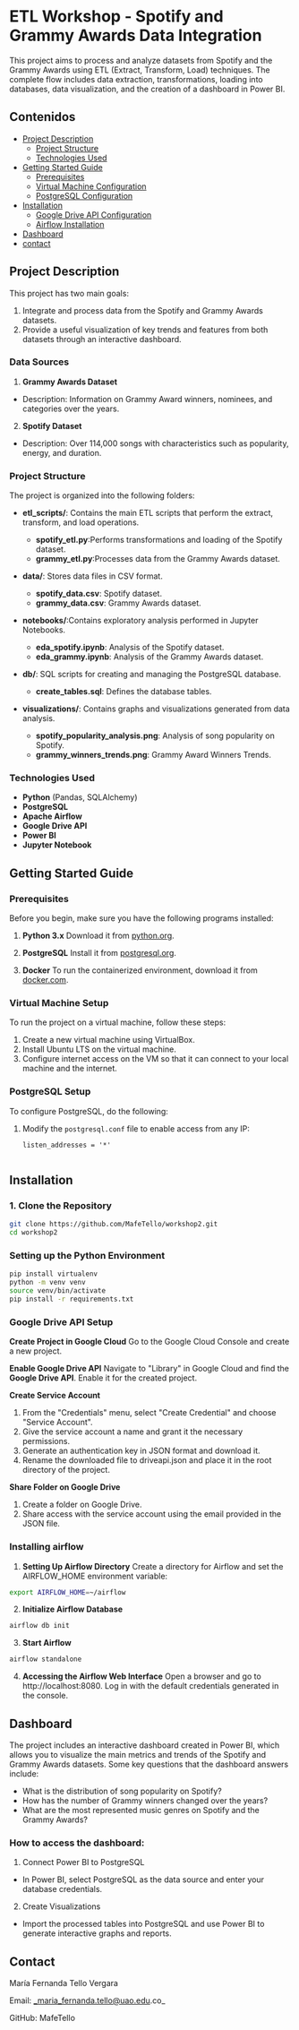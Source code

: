 # ETL Workshop - Spotify and Grammy Awards Data Integration

This project aims to process and analyze datasets from Spotify and the Grammy Awards using ETL (Extract, Transform, Load) techniques. The complete flow includes data extraction, transformations, loading into databases, data visualization, and the creation of a dashboard in Power BI.

## Contenidos
- [Project Description](#Project-Description)
  - [Project Structure](#Project-Structure)
  - [Technologies Used](#Technologies-Used)
- [Getting Started Guide](#guía-de-inicio)
  - [Prerequisites](#Prerequisites)
  - [Virtual Machine Configuration](#Virtual-Machine-Configuration)
  - [PostgreSQL Configuration](#PostgreSQL-Configuration)
- [Installation](#Installation)
  - [Google Drive API Configuration](#Google-Drive-API-Configuration)
  - [Airflow Installation](#Airflow-Installation)
- [Dashboard](#Dashboard)
- [contact](#contact)

## Project Description
This project has two main goals:
1. Integrate and process data from the Spotify and Grammy Awards datasets.
2. Provide a useful visualization of key trends and features from both datasets through an interactive dashboard.


### Data Sources
1. **Grammy Awards Dataset**
- Description: Information on Grammy Award winners, nominees, and categories over the years.

2. **Spotify Dataset**
- Description: Over 114,000 songs with characteristics such as popularity, energy, and duration.

### Project Structure

The project is organized into the following folders:

- **etl_scripts/**: Contains the main ETL scripts that perform the extract, transform, and load operations.
  - **spotify_etl.py**:Performs transformations and loading of the Spotify dataset.
  - **grammy_etl.py**:Processes data from the Grammy Awards dataset.
  
- **data/**: Stores data files in CSV format.
  - **spotify_data.csv**: Spotify dataset.
  - **grammy_data.csv**: Grammy Awards dataset.

- **notebooks/**:Contains exploratory analysis performed in Jupyter Notebooks.
  - **eda_spotify.ipynb**: Analysis of the Spotify dataset.
  - **eda_grammy.ipynb**: Analysis of the Grammy Awards dataset.

- **db/**: SQL scripts for creating and managing the PostgreSQL database.
  - **create_tables.sql**: Defines the database tables.
  
- **visualizations/**: Contains graphs and visualizations generated from data analysis.
  - **spotify_popularity_analysis.png**: Analysis of song popularity on Spotify.
  - **grammy_winners_trends.png**: Grammy Award Winners Trends.

### Technologies Used
- **Python** (Pandas, SQLAlchemy)
- **PostgreSQL**
- **Apache Airflow**
- **Google Drive API**
- **Power BI**
- **Jupyter Notebook**

## Getting Started Guide

### Prerequisites
Before you begin, make sure you have the following programs installed:

1. **Python 3.x** Download it from [python.org](https://www.python.org/downloads/).

2. **PostgreSQL** Install it from [postgresql.org](https://www.postgresql.org/download/).

3. **Docker** To run the containerized environment, download it from [docker.com](https://www.docker.com/).

### Virtual Machine Setup

To run the project on a virtual machine, follow these steps:

1. Create a new virtual machine using VirtualBox.
2. Install Ubuntu LTS on the virtual machine.
3. Configure internet access on the VM so that it can connect to your local machine and the internet.

### PostgreSQL Setup

To configure PostgreSQL, do the following:

1. Modify the `postgresql.conf` file to enable access from any IP:
   ```plaintext
   listen_addresses = '*'


## Installation

### 1. Clone the Repository
```bash
git clone https://github.com/MafeTello/workshop2.git
cd workshop2
```

### Setting up the Python Environment
```bash
pip install virtualenv
python -m venv venv
source venv/bin/activate
pip install -r requirements.txt

  ```

### Google Drive API Setup

**Create Project in Google Cloud**
Go to the Google Cloud Console and create a new project.

**Enable Google Drive API**
Navigate to "Library" in Google Cloud and find the **Google Drive API**. Enable it for the created project.

**Create Service Account**
1. From the "Credentials" menu, select "Create Credential" and choose "Service Account".
2. Give the service account a name and grant it the necessary permissions.
3. Generate an authentication key in JSON format and download it.
4. Rename the downloaded file to driveapi.json and place it in the root directory of the project.

**Share Folder on Google Drive**
1. Create a folder on Google Drive.
2. Share access with the service account using the email provided in the JSON file.

### Installing airflow
1. **Setting Up Airflow Directory**
Create a directory for Airflow and set the AIRFLOW_HOME environment variable:

```bash
export AIRFLOW_HOME=~/airflow
```

2. **Initialize Airflow Database**
```bash
airflow db init
```

3. **Start Airflow**
```bash
airflow standalone
```
4. **Accessing the Airflow Web Interface**
Open a browser and go to http://localhost:8080. Log in with the default credentials generated in the console.

## Dashboard

The project includes an interactive dashboard created in Power BI, which allows you to visualize the main metrics and trends of the Spotify and Grammy Awards datasets. Some key questions that the dashboard answers include:

* What is the distribution of song popularity on Spotify?
* How has the number of Grammy winners changed over the years?
* What are the most represented music genres on Spotify and the Grammy Awards?

### How to access the dashboard:
1. Connect Power BI to PostgreSQL
* In Power BI, select PostgreSQL as the data source and enter your database credentials.

2. Create Visualizations
* Import the processed tables into PostgreSQL and use Power BI to generate interactive graphs and reports.

## Contact
María Fernanda Tello Vergara

Email: _maria_fernanda.tello@uao.edu.co_

GitHub: MafeTello